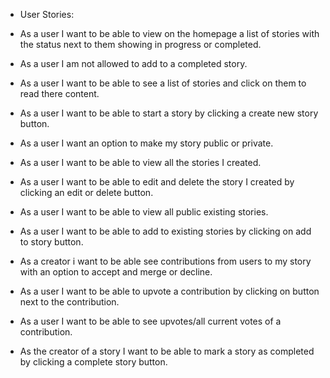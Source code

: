 - User Stories:

- As a user I want to be able to view on the homepage a list of stories with the status next to them showing in progress or completed.

- As a user I am not allowed to add to a completed story.

- As a user I want to be able to see a list of stories and click on them to read there content.

- As a user I want to be able to start a story by clicking a create new story button.

- As a user I want an option to make my story public or private.

- As a user I want to be able to view all the stories I created.

- As a user I want to be able to edit and delete the story I created by clicking an edit or delete button.

- As a user I want to be able to view all public existing stories.

- As a user I want to be able to add to existing stories by clicking on add to story button.

- As a creator i want to be able see contributions from users to my story with an option to accept and merge or decline.

- As a user I want to be able to upvote a contribution by clicking on button next to the contribution.

- As a user I want to be able to see upvotes/all current votes of a contribution.

- As the creator of a story I want to be able to mark a story as completed by clicking a complete story button.
